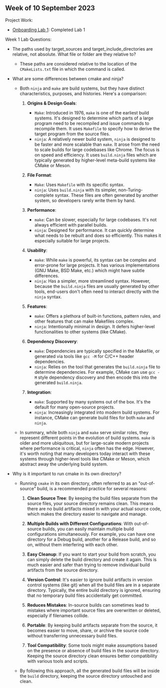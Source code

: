 ## Week of 10 September 2023

Project Work:
  * [Onboarding Lab 1](https://github.com/hahacharlie/week-one-lab): Completed Lab 1

Week 1 Lab Questions:
  * The paths used by target_sources and target_include_directories are relative, not absolute. What file or folder are they relative to?
    * These paths are considered relative to the location of the `CMakeLists.txt` file in which the command is called. 

  * What are some differences between cmake and ninja?
    * Both `ninja` and `make` are build systems, but they have distinct characteristics, purposes, and histories. Here's a comparison:

      1. **Origins & Design Goals**:
          - `Make`: Introduced in 1976, `make` is one of the earliest build systems. It's designed to determine which parts of a large program need to be recompiled and issue commands to recompile them. It uses `Makefile` to specify how to derive the target program from the source files.
          - `ninja`: A relatively newer build system, `ninja` is designed to be faster and more scalable than `make`. It arose from the need to scale builds for large codebases like Chrome. The focus is on speed and efficiency. It uses `build.ninja` files which are typically generated by higher-level meta-build systems like CMake or Meson.

      2. **File Format**:
          - `Make`: Uses `Makefile` with its specific syntax.
          - `ninja`: Uses `build.ninja` with its simpler, non-Turing-complete syntax. These files are often generated by another system, so developers rarely write them by hand.

      3. **Performance**:
          - `make`: Can be slower, especially for large codebases. It's not always efficient with parallel builds.
          - `ninja`: Designed for performance. It can quickly determine what needs to be rebuilt and does so efficiently. This makes it especially suitable for large projects.

      4. **Usability**:
         - `make`: While `make` is powerful, its syntax can be complex and error-prone for large projects. It has various implementations (GNU Make, BSD Make, etc.) which might have subtle differences.
         - `ninja`: Has a simpler, more streamlined syntax. However, because the `build.ninja` files are usually generated by other tools, end-users don't often need to interact directly with the `ninja` syntax.

      5. **Features**:
          - `make`: Offers a plethora of built-in functions, pattern rules, and other features that can make Makefiles complex.
          - `ninja`: Intentionally minimal in design. It defers higher-level functionalities to other systems (like CMake).

      6. **Dependency Discovery**:
         - `make`: Dependencies are typically specified in the Makefile, or generated via tools like `gcc -M` for C/C++ header dependencies.
         - `ninja`: Relies on the tool that generates the `build.ninja` file to determine dependencies. For example, CMake can use `gcc -M` style dependency discovery and then encode this into the generated `build.ninja`.

      7. **Integration**:
         - `make`: Supported by many systems out of the box. It's the default for many open-source projects.
         - `ninja`: Increasingly integrated into modern build systems. For instance, CMake can generate build files for both `make` and `ninja`.

     * In summary, while both `ninja` and `make` serve similar roles, they represent different points in the evolution of build systems. `make` is older and more ubiquitous, but for large-scale modern projects where performance is critical, `ninja` often has the edge. However, it's worth noting that many developers today interact with these systems through higher-level tools like CMake or Meson, which abstract away the underlying build system.

  * Why is it important to run cmake in its own directory?
    * Running `cmake` in its own directory, often referred to as an "out-of-source" build, is a recommended practice for several reasons:

      1. **Clean Source Tree**: By keeping the build files separate from the source files, your source directory remains clean. This means there are no build artifacts mixed in with your actual source code, which makes the directory easier to navigate and manage.

      2. **Multiple Builds with Different Configurations**: With out-of-source builds, you can easily maintain multiple build configurations simultaneously. For example, you can have one directory for a Debug build, another for a Release build, and so on, without them interfering with each other.

      3. **Easy Cleanup**: If you want to start your build from scratch, you can simply delete the build directory and create it again. This is much easier and safer than trying to remove individual build artifacts from the source directory.

      4. **Version Control**: It's easier to ignore build artifacts in version control systems (like git) when all the build files are in a separate directory. Typically, the entire build directory is ignored, ensuring that no temporary build files accidentally get committed.

      5. **Reduces Mistakes**: In-source builds can sometimes lead to mistakes where important source files are overwritten or deleted, especially if filenames collide.

      6. **Portable**: By keeping build artifacts separate from the source, it becomes easier to move, share, or archive the source code without transferring unnecessary build files.

      7. **Tool Compatibility**: Some tools might make assumptions based on the presence or absence of build files in the source directory. Keeping the source directory clean ensures better compatibility with various tools and scripts.

    * By following this approach, all the generated build files will be inside the `build` directory, keeping the source directory untouched and clean.